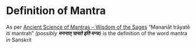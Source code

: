 # Definition of Mantra
As per [Ancient Science of Mantras – Wisdom of the Sages](https://www.ncbi.nlm.nih.gov/pmc/articles/PMC6937880/) “Mananāt trāyatē iti mantrah” _(possibly **मननात् त्रायते इति मन्त्रः**)_ is the definition of the word mantra in Sanskrit
